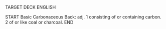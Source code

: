 TARGET DECK
ENGLISH

START
Basic
Carbonaceous
Back: adj. 1 consisting of or containing carbon. 2 of or like coal or charcoal.
END
